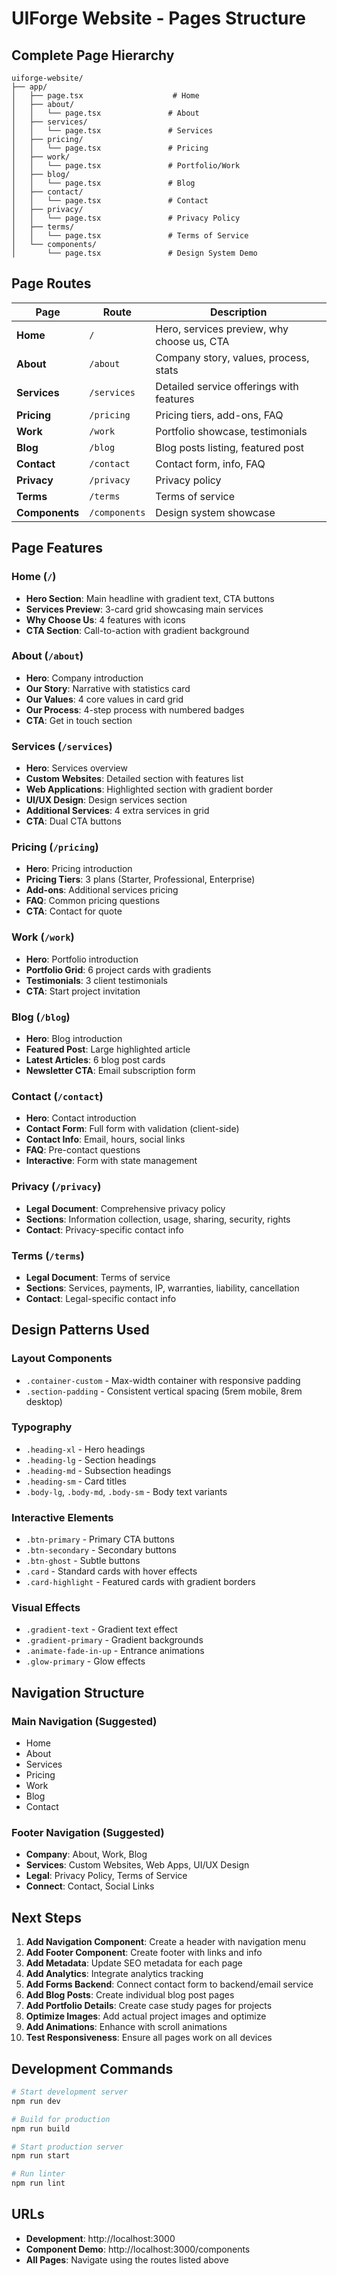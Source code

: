# UIForge Website - Pages Structure

## Complete Page Hierarchy

```
uiforge-website/
├── app/
│   ├── page.tsx                    # Home
│   ├── about/
│   │   └── page.tsx               # About
│   ├── services/
│   │   └── page.tsx               # Services
│   ├── pricing/
│   │   └── page.tsx               # Pricing
│   ├── work/
│   │   └── page.tsx               # Portfolio/Work
│   ├── blog/
│   │   └── page.tsx               # Blog
│   ├── contact/
│   │   └── page.tsx               # Contact
│   ├── privacy/
│   │   └── page.tsx               # Privacy Policy
│   ├── terms/
│   │   └── page.tsx               # Terms of Service
│   └── components/
│       └── page.tsx               # Design System Demo
```

## Page Routes

| Page | Route | Description |
|------|-------|-------------|
| **Home** | `/` | Hero, services preview, why choose us, CTA |
| **About** | `/about` | Company story, values, process, stats |
| **Services** | `/services` | Detailed service offerings with features |
| **Pricing** | `/pricing` | Pricing tiers, add-ons, FAQ |
| **Work** | `/work` | Portfolio showcase, testimonials |
| **Blog** | `/blog` | Blog posts listing, featured post |
| **Contact** | `/contact` | Contact form, info, FAQ |
| **Privacy** | `/privacy` | Privacy policy |
| **Terms** | `/terms` | Terms of service |
| **Components** | `/components` | Design system showcase |

## Page Features

### Home (`/`)
- **Hero Section**: Main headline with gradient text, CTA buttons
- **Services Preview**: 3-card grid showcasing main services
- **Why Choose Us**: 4 features with icons
- **CTA Section**: Call-to-action with gradient background

### About (`/about`)
- **Hero**: Company introduction
- **Our Story**: Narrative with statistics card
- **Our Values**: 4 core values in card grid
- **Our Process**: 4-step process with numbered badges
- **CTA**: Get in touch section

### Services (`/services`)
- **Hero**: Services overview
- **Custom Websites**: Detailed section with features list
- **Web Applications**: Highlighted section with gradient border
- **UI/UX Design**: Design services section
- **Additional Services**: 4 extra services in grid
- **CTA**: Dual CTA buttons

### Pricing (`/pricing`)
- **Hero**: Pricing introduction
- **Pricing Tiers**: 3 plans (Starter, Professional, Enterprise)
- **Add-ons**: Additional services pricing
- **FAQ**: Common pricing questions
- **CTA**: Contact for quote

### Work (`/work`)
- **Hero**: Portfolio introduction
- **Portfolio Grid**: 6 project cards with gradients
- **Testimonials**: 3 client testimonials
- **CTA**: Start project invitation

### Blog (`/blog`)
- **Hero**: Blog introduction
- **Featured Post**: Large highlighted article
- **Latest Articles**: 6 blog post cards
- **Newsletter CTA**: Email subscription form

### Contact (`/contact`)
- **Hero**: Contact introduction
- **Contact Form**: Full form with validation (client-side)
- **Contact Info**: Email, hours, social links
- **FAQ**: Pre-contact questions
- **Interactive**: Form with state management

### Privacy (`/privacy`)
- **Legal Document**: Comprehensive privacy policy
- **Sections**: Information collection, usage, sharing, security, rights
- **Contact**: Privacy-specific contact info

### Terms (`/terms`)
- **Legal Document**: Terms of service
- **Sections**: Services, payments, IP, warranties, liability, cancellation
- **Contact**: Legal-specific contact info

## Design Patterns Used

### Layout Components
- `.container-custom` - Max-width container with responsive padding
- `.section-padding` - Consistent vertical spacing (5rem mobile, 8rem desktop)

### Typography
- `.heading-xl` - Hero headings
- `.heading-lg` - Section headings
- `.heading-md` - Subsection headings
- `.heading-sm` - Card titles
- `.body-lg`, `.body-md`, `.body-sm` - Body text variants

### Interactive Elements
- `.btn-primary` - Primary CTA buttons
- `.btn-secondary` - Secondary buttons
- `.btn-ghost` - Subtle buttons
- `.card` - Standard cards with hover effects
- `.card-highlight` - Featured cards with gradient borders

### Visual Effects
- `.gradient-text` - Gradient text effect
- `.gradient-primary` - Gradient backgrounds
- `.animate-fade-in-up` - Entrance animations
- `.glow-primary` - Glow effects

## Navigation Structure

### Main Navigation (Suggested)
- Home
- About
- Services
- Pricing
- Work
- Blog
- Contact

### Footer Navigation (Suggested)
- **Company**: About, Work, Blog
- **Services**: Custom Websites, Web Apps, UI/UX Design
- **Legal**: Privacy Policy, Terms of Service
- **Connect**: Contact, Social Links

## Next Steps

1. **Add Navigation Component**: Create a header with navigation menu
2. **Add Footer Component**: Create footer with links and info
3. **Add Metadata**: Update SEO metadata for each page
4. **Add Analytics**: Integrate analytics tracking
5. **Add Forms Backend**: Connect contact form to backend/email service
6. **Add Blog Posts**: Create individual blog post pages
7. **Add Portfolio Details**: Create case study pages for projects
8. **Optimize Images**: Add actual project images and optimize
9. **Add Animations**: Enhance with scroll animations
10. **Test Responsiveness**: Ensure all pages work on all devices

## Development Commands

```bash
# Start development server
npm run dev

# Build for production
npm run build

# Start production server
npm run start

# Run linter
npm run lint
```

## URLs

- **Development**: http://localhost:3000
- **Component Demo**: http://localhost:3000/components
- **All Pages**: Navigate using the routes listed above
